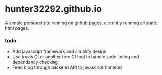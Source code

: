 # hunter32292.github.io

A simple personal site running on github pages, currently running all static html pages.

### todo
 - Add javascript framework and simplify design
 - Use travis CI or another free CI tool to handle code linting and dependancy checking
 - Feed blog through backend API to javascript frontend
